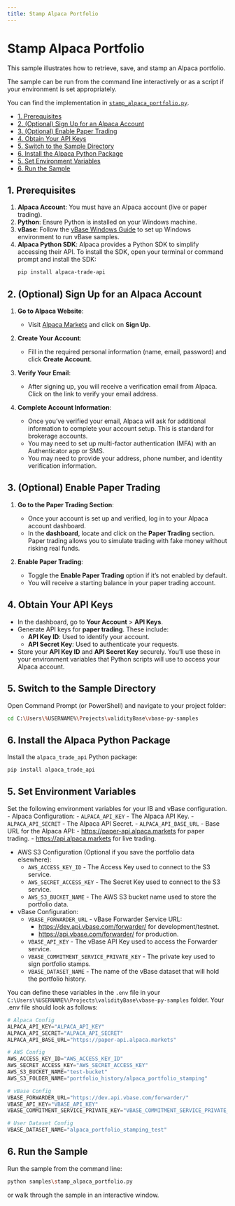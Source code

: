 ```yaml
---
title: Stamp Alpaca Portfolio
---
```


<!-- omit in toc -->
# Stamp Alpaca Portfolio

This sample illustrates how to retrieve, save, and stamp an Alpaca portfolio.

The sample can be run from the command line interactively or as a script if your environment is set appropriately.

You can find the implementation in [`stamp_alpaca_portfolio.py`](https://github.com/validityBase/vbase-py-samples/blob/main/samples/stamp_alpaca_portfolio.py).

- [1. Prerequisites](#1-prerequisites)
- [2. (Optional) Sign Up for an Alpaca Account](#2-optional-sign-up-for-an-alpaca-account)
- [3. (Optional) Enable Paper Trading](#3-optional-enable-paper-trading)
- [4. Obtain Your API Keys](#4-obtain-your-api-keys)
- [5. Switch to the Sample Directory](#5-switch-to-the-sample-directory)
- [6. Install the Alpaca Python Package](#6-install-the-alpaca-python-package)
- [5. Set Environment Variables](#5-set-environment-variables)
- [6. Run the Sample](#6-run-the-sample)

## 1. Prerequisites

1. **Alpaca Account**: You must have an Alpaca account (live or paper trading).
2. **Python**: Ensure Python is installed on your Windows machine.
3. **vBase**: Follow the [vBase Windows Guide](windows_guide.md) to set up Windows environment to run vBase samples.
4. **Alpaca Python SDK**: Alpaca provides a Python SDK to simplify accessing their API.
    To install the SDK, open your terminal or command prompt and install the SDK:
    ```bash
    pip install alpaca-trade-api
    ```

## 2. (Optional) Sign Up for an Alpaca Account

1. **Go to Alpaca Website**: 
   - Visit [Alpaca Markets](https://alpaca.markets/) and click on **Sign Up**.

2. **Create Your Account**:
   - Fill in the required personal information (name, email, password) and click **Create Account**.
   
3. **Verify Your Email**:
   - After signing up, you will receive a verification email from Alpaca. Click on the link to verify your email address.

4. **Complete Account Information**:
   - Once you’ve verified your email, Alpaca will ask for additional information to complete your account setup. This is standard for brokerage accounts.
   - You may need to set up multi-factor authentication (MFA) with an Authenticator app or SMS.
   - You may need to provide your address, phone number, and identity verification information.

## 3. (Optional) Enable Paper Trading

1. **Go to the Paper Trading Section**:
   - Once your account is set up and verified, log in to your Alpaca account dashboard.
   - In the **dashboard**, locate and click on the **Paper Trading** section. Paper trading allows you to simulate trading with fake money without risking real funds.

2. **Enable Paper Trading**:
   - Toggle the **Enable Paper Trading** option if it’s not enabled by default.
   - You will receive a starting balance in your paper trading account.

## 4. Obtain Your API Keys

   - In the dashboard, go to **Your Account** > **API Keys**.
   - Generate API keys for **paper trading**. These include:
     - **API Key ID**: Used to identify your account.
     - **API Secret Key**: Used to authenticate your requests.
   - Store your **API Key ID** and **API Secret Key** securely. You’ll use these in your environment variables that Python scripts will use to access your Alpaca account.

## 5. Switch to the Sample Directory

Open Command Prompt (or PowerShell) and navigate to your project folder:
   ```bash
   cd C:\Users\%USERNAME%\Projects\validityBase\vbase-py-samples
   ```

## 6. Install the Alpaca Python Package

Install the `alpaca_trade_api` Python package:
   ```bash
   pip install alpaca_trade_api
   ```

## 5. Set Environment Variables

Set the following environment variables for your IB and vBase configuration.    - Alpaca Configuration:
     - `ALPACA_API_KEY` - The Alpaca API Key.
     - `ALPACA_API_SECRET` - The Alpaca API Secret.
     - `ALPACA_API_BASE_URL` - Base URL for the Alpaca API:
       - https://paper-api.alpaca.markets for paper trading.
       - https://api.alpaca.markets for live trading.
   - AWS S3 Configuration (Optional if you save the portfolio data elsewhere):
     - `AWS_ACCESS_KEY_ID` - The Access Key used to connect to the S3 service.
     - `AWS_SECRET_ACCESS_KEY` - The Secret Key used to connect to the S3 service.
     - `AWS_S3_BUCKET_NAME` - The AWS S3 bucket name used to store the portfolio data.
   - vBase Configuration:
     - `VBASE_FORWARDER_URL` - vBase Forwarder Service URL:
       - https://dev.api.vbase.com/forwarder/ for development/testnet.
       - https://api.vbase.com/forwarder/ for production.
     - `VBASE_API_KEY` - The vBase API Key used to access the Forwarder service.
     - `VBASE_COMMITMENT_SERVICE_PRIVATE_KEY` - The private key used to sign portfolio stamps.
     - `VBASE_DATASET_NAME` - The name of the vBase dataset that will hold the portfolio history.

You can define these variables in the `.env` file in your `C:\Users\%USERNAME%\Projects\validityBase\vbase-py-samples` folder. Your .env file should look as follows:
   ```python
   # Alpaca Config
   ALPACA_API_KEY="ALPACA_API_KEY"
   ALPACA_API_SECRET="ALPACA_API_SECRET"
   ALPACA_API_BASE_URL="https://paper-api.alpaca.markets"

   # AWS Config
   AWS_ACCESS_KEY_ID="AWS_ACCESS_KEY_ID"
   AWS_SECRET_ACCESS_KEY="AWS_SECRET_ACCESS_KEY"
   AWS_S3_BUCKET_NAME="test-bucket"
   AWS_S3_FOLDER_NAME="portfolio_history/alpaca_portfolio_stamping"

   # vBase Config
   VBASE_FORWARDER_URL="https://dev.api.vbase.com/forwarder/"
   VBASE_API_KEY="VBASE_API_KEY"
   VBASE_COMMITMENT_SERVICE_PRIVATE_KEY="VBASE_COMMITMENT_SERVICE_PRIVATE_KEY"

   # User Dataset Config
   VBASE_DATASET_NAME="alpaca_portfolio_stamping_test"
   ```

## 6. Run the Sample

Run the sample from the command line:
   ```bash
   python samples\stamp_alpaca_portfolio.py
   ```
or walk through the sample in an interactive window.
